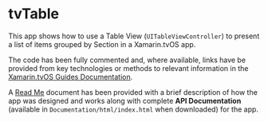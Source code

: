tvTable
=======

This app shows how to use a Table View (`UITableViewController`) to present a list of items grouped by Section in a Xamarin.tvOS app. 

The code has been fully commented and, where available, links have be provided from key technologies or methods to relevant information in the [Xamarin.tvOS Guides Documentation](https://developer.xamarin.com/guides/ios/tvos/).

A [Read Me](https://github.com/xamarin/monotouch-samples/tvos/tree/master/tvTable/Documentation) document has been provided with a brief description of how the app was designed and works along with complete **API Documentation** (available in `Documentation/html/index.html` when downloaded) for the app.